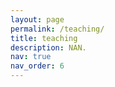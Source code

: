 ```yaml
---
layout: page
permalink: /teaching/
title: teaching
description: NAN.
nav: true
nav_order: 6
---
```



